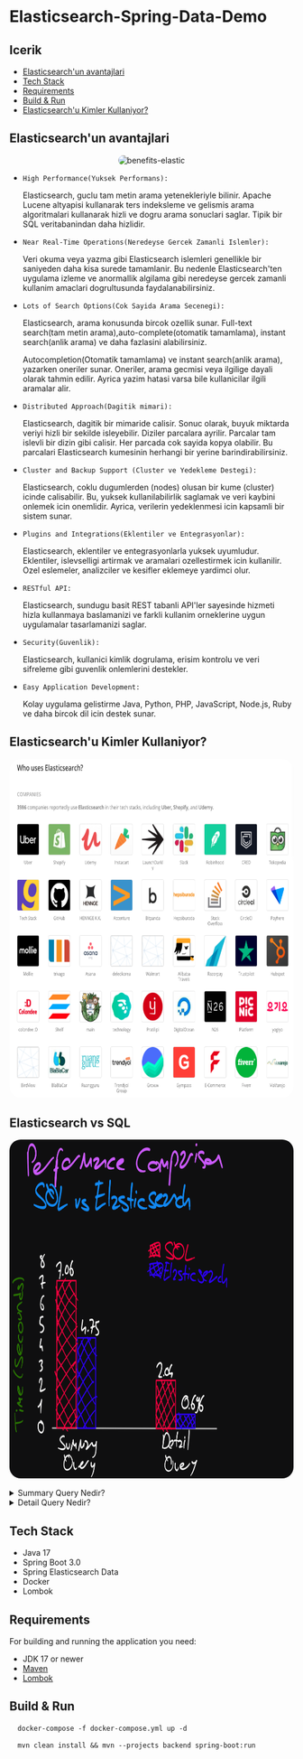 # Elasticsearch-Spring-Data-Demo

## Icerik
- [Elasticsearch'un avantajlari](#elasticsearchun-avantajlari)
- [Tech Stack](#tech-stack)
- [Requirements](#requirements)
- [Build & Run](#build--run)
- [Elasticsearch'u Kimler Kullaniyor?](#elasticsearchu-kimler-kullaniyor)

##  Elasticsearch'un avantajlari

<p align="center">
    <img src="png/benefits-elastic.png" alt="benefits-elastic" width="%100" height="600" style="border-radius: 20px">
</p>

- `High Performance(Yuksek Performans):`

  Elasticsearch, guclu tam metin arama yetenekleriyle bilinir. Apache Lucene altyapisi kullanarak ters indeksleme ve gelismis arama algoritmalari kullanarak hizli ve dogru arama sonuclari saglar. Tipik bir SQL veritabanindan daha hizlidir.


- `Near Real-Time Operations(Neredeyse Gercek Zamanli Islemler):`

  Veri okuma veya yazma gibi Elasticsearch islemleri genellikle bir saniyeden daha kisa surede tamamlanir. Bu nedenle Elasticsearch'ten uygulama izleme ve anormallik algilama gibi neredeyse gercek zamanli kullanim amaclari dogrultusunda faydalanabilirsiniz.


- `Lots of Search Options(Cok Sayida Arama Secenegi):`

  Elasticsearch, arama konusunda bircok ozellik sunar. Full-text search(tam metin arama),auto-complete(otomatik tamamlama), instant search(anlik arama) ve daha fazlasini alabilirsiniz.

  Autocompletion(Otomatik tamamlama) ve instant search(anlik arama), yazarken oneriler sunar. Oneriler, arama gecmisi veya ilgilige dayali olarak tahmin edilir. Ayrica yazim hatasi varsa bile kullanicilar ilgili aramalar alir.


- `Distributed Approach(Dagitik mimari):`

  Elasticsearch, dagitik bir mimaride calisir. Sonuc olarak, buyuk miktarda veriyi hizli bir sekilde isleyebilir. Diziler parcalara ayrilir. Parcalar tam islevli bir dizin gibi calisir. Her parcada cok sayida kopya olabilir. Bu parcalari Elasticsearch kumesinin herhangi bir yerine barindirabilirsiniz.


- `Cluster and Backup Support (Cluster ve Yedekleme Destegi):`

  Elasticsearch, coklu dugumlerden (nodes) olusan bir kume (cluster) icinde calisabilir. Bu, yuksek kullanilabilirlik saglamak ve veri kaybini onlemek icin onemlidir. Ayrica, verilerin yedeklenmesi icin kapsamli bir sistem sunar.


- `Plugins and Integrations(Eklentiler ve Entegrasyonlar):`

  Elasticsearch, eklentiler ve entegrasyonlarla yuksek uyumludur. Eklentiler, islevselligi artirmak ve aramalari ozellestirmek icin kullanilir. Ozel eslemeler, analizciler ve kesifler eklemeye yardimci olur.


- `RESTful API:`

  Elasticsearch, sundugu basit REST tabanli API'ler sayesinde hizmeti hizla kullanmaya baslamanizi ve farkli kullanim orneklerine uygun uygulamalar tasarlamanizi saglar.


- `Security(Guvenlik):`

  Elasticsearch, kullanici kimlik dogrulama, erisim kontrolu ve veri sifreleme gibi guvenlik onlemlerini destekler.


- `Easy Application Development:`

  Kolay uygulama gelistirme Java, Python, PHP, JavaScript, Node.js, Ruby ve daha bircok dil icin destek sunar.

##  Elasticsearch'u Kimler Kullaniyor?
<p align="center">
    <img src="png/companies.png" alt="companies" width="%100" height="600" style="border-radius: 20px">
</p>

##  Elasticsearch vs SQL
<p align="center">
    <img src="png/comparison.png" alt="companies" width="%100" height="600" style="border-radius: 20px">
</p>

<details>
<summary>Summary Query Nedir?</summary>

**Summary Query:** Genel bir bakis sunar. Genellikle veri toplamalarini ve sonuclari daha yuksek duzeyde ozetlemeyi amaclar.

Ornegin, bir musterinin toplam siparis tutarini gosterir:
```sql
SELECT musteri_id,
       ad,
       soyad,
       SUM(siparis_tutari) AS toplam_siparis_tutari
FROM Musteriler
GROUP BY musteri_id, ad, soyad
```

Bu sorgu, her musterinin adini, soyadini ve toplam siparis tutarini ozetler.
</details> 

<details>
<summary>Detail Query Nedir?</summary>

**Detail Query:** daha spesifik veya ayrintili verileri cekmeyi amaclar. Bu tur sorgular, genellikle belirli bir kosulu karsilayan veya belirli bir veri kesimini getiren sorgulardir. 

Ornegin, belirli bir musterinin siparislerini listeleyecektir.
```sql
SELECT musteri_id,
       siparis_id,
       siparis_tarihi,
       urun_adi,
       miktar,
       siparis_tutari
FROM Siparisler
WHERE musteri_id = 'belirli_musteri_id'
```

Bu sorgu, belirli bir musterinin (musteri kimlik numarasina gore filtrelenmis) her bir siparisini ve siparislerin ayrintilarini listeleyecektir.
</details> 

## Tech Stack
- Java 17
- Spring Boot 3.0
- Spring Elasticsearch Data
- Docker
- Lombok

## Requirements

For building and running the application you need:
- JDK 17 or newer
- [Maven](https://maven.apache.org)
- [Lombok](https://projectlombok.org/)


## Build & Run
```
  docker-compose -f docker-compose.yml up -d
```
```
  mvn clean install && mvn --projects backend spring-boot:run
```